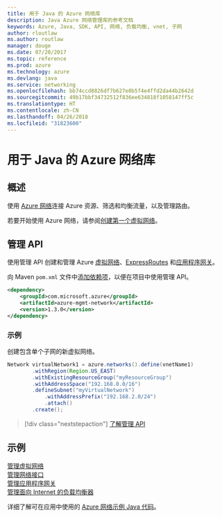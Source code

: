```yaml
---
title: 用于 Java 的 Azure 网络库
description: Java Azure 网络管理库的参考文档
keywords: Azure, Java, SDK, API, 网络, 负载均衡, vnet, 子网
author: rloutlaw
ms.author: routlaw
manager: douge
ms.date: 07/20/2017
ms.topic: reference
ms.prod: azure
ms.technology: azure
ms.devlang: java
ms.service: networking
ms.openlocfilehash: bb74ccd8826df7b627e0b5f4e4ffd2da44b2642d
ms.sourcegitcommit: 49b17bbf34732512f836ee634818f1058147ff5c
ms.translationtype: HT
ms.contentlocale: zh-CN
ms.lasthandoff: 04/26/2018
ms.locfileid: "31823600"
---
```

# <a name="azure-network-libraries-for-java"></a>用于 Java 的 Azure 网络库

## <a name="overview"></a>概述

使用 [Azure 网络](/azure/networking/networking-overview)连接 Azure 资源、筛选和均衡流量，以及管理路由。

若要开始使用 Azure 网络，请参阅[创建第一个虚拟网络](/azure/virtual-network/virtual-network-get-started-vnet-subnet)。

## <a name="management-api"></a>管理 API

使用管理 API 创建和管理 Azure [虚拟网络](/azure/virtual-network/virtual-networks-overview)、[ExpressRoutes](/azure/expressroute/) 和[应用程序网关](/azure/application-gateway/)。

向 Maven `pom.xml` 文件中[添加依赖项](https://maven.apache.org/guides/getting-started/index.html#How_do_I_use_external_dependencies)，以便在项目中使用管理 API。  

```XML
<dependency>
    <groupId>com.microsoft.azure</groupId>
    <artifactId>azure-mgmt-network</artifactId>
    <version>1.3.0</version>
</dependency>
```   

### <a name="example"></a>示例

创建包含单个子网的新虚拟网络。

```java
Network virtualNetwork1 = azure.networks().define(vnetName1)
        .withRegion(Region.US_EAST)
        .withExistingResourceGroup("myResourceGroup")
        .withAddressSpace("192.168.0.0/16")
        .defineSubnet("myVirtualNetwork")
            .withAddressPrefix("192.168.2.0/24")
            .attach()
        .create();
```

> [!div class="nextstepaction"]
> [了解管理 API](/java/api/overview/azure/networking/management)

## <a name="samples"></a>示例

[管理虚拟网络](https://github.com/Azure-Samples/network-java-manage-virtual-network)   
[管理网络接口](https://github.com/Azure-Samples/network-java-manage-network-interface)   
[管理应用程序网关](https://github.com/Azure-Samples/application-gateway-java-manage-simple-application-gateways)   
[管理面向 Internet 的负载均衡器](https://github.com/Azure-Samples/network-java-manage-internet-facing-load-balancers)   

详细了解可在应用中使用的 [Azure 网络示例 Java 代码](https://azure.microsoft.com/resources/samples/?platform=java&term=network)。
